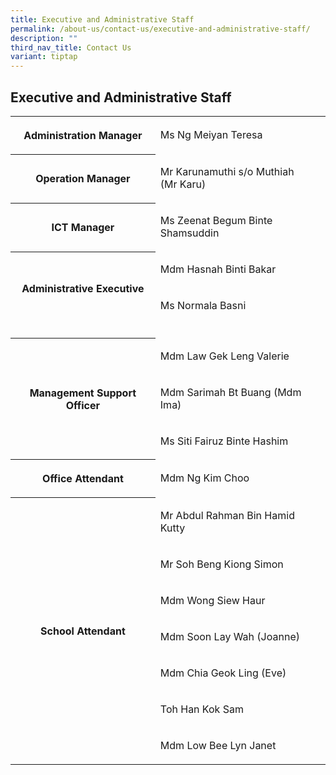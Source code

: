 ```yaml
---
title: Executive and Administrative Staff
permalink: /about-us/contact-us/executive-and-administrative-staff/
description: ""
third_nav_title: Contact Us
variant: tiptap
---
```

<h2><strong>Executive and Administrative Staff</strong></h2>
<table style="minWidth: 50px">
<colgroup>
<col>
<col>
</colgroup>
<tbody>
<tr>
<th rowspan="1" colspan="1">
<p>Administration Manager</p>
</th>
<td rowspan="1" colspan="1">
<p>Ms Ng Meiyan Teresa</p>
</td>
</tr>
<tr>
<th rowspan="1" colspan="1">
<p>Operation Manager</p>
</th>
<td rowspan="1" colspan="1">
<p>Mr Karunamuthi s/o Muthiah
<br>(Mr Karu)</p>
</td>
</tr>
<tr>
<th rowspan="1" colspan="1">
<p>ICT Manager</p>
</th>
<td rowspan="1" colspan="1">
<p>Ms Zeenat Begum Binte Shamsuddin</p>
</td>
</tr>
<tr>
<th rowspan="2" colspan="1">
<p>Administrative Executive</p>
</th>
<td rowspan="1" colspan="1">
<p>Mdm Hasnah Binti Bakar</p>
</td>
</tr>
<tr>
<td rowspan="1" colspan="1">
<p>Ms Normala Basni</p>
</td>
</tr>
<tr>
<td rowspan="1" colspan="1">
<p></p>
</td>
<td rowspan="1" colspan="1">
<p></p>
</td>
</tr>
<tr>
<th rowspan="3" colspan="1">
<p>Management Support Officer</p>
</th>
<td rowspan="1" colspan="1">
<p>Mdm Law Gek Leng Valerie</p>
</td>
</tr>
<tr>
<td rowspan="1" colspan="1">
<p>Mdm Sarimah Bt Buang (Mdm Ima)</p>
</td>
</tr>
<tr>
<td rowspan="1" colspan="1">
<p>Ms Siti Fairuz Binte Hashim</p>
</td>
</tr>
<tr>
<th rowspan="1" colspan="1">
<p>Office Attendant</p>
</th>
<td rowspan="1" colspan="1">
<p>Mdm Ng Kim Choo</p>
</td>
</tr>
<tr>
<th rowspan="7" colspan="1">
<p>School Attendant</p>
</th>
<td rowspan="1" colspan="1">
<p>Mr Abdul Rahman Bin Hamid Kutty</p>
</td>
</tr>
<tr>
<td rowspan="1" colspan="1">
<p>Mr Soh Beng Kiong Simon</p>
</td>
</tr>
<tr>
<td rowspan="1" colspan="1">
<p>Mdm Wong Siew Haur</p>
</td>
</tr>
<tr>
<td rowspan="1" colspan="1">
<p>Mdm Soon Lay Wah (Joanne)</p>
</td>
</tr>
<tr>
<td rowspan="1" colspan="1">
<p>Mdm Chia Geok Ling (Eve)</p>
</td>
</tr>
<tr>
<td rowspan="1" colspan="1">
<p>Toh Han Kok Sam</p>
</td>
</tr>
<tr>
<td rowspan="1" colspan="1">
<p>Mdm Low Bee Lyn Janet</p>
</td>
</tr>
</tbody>
</table>
<p></p>